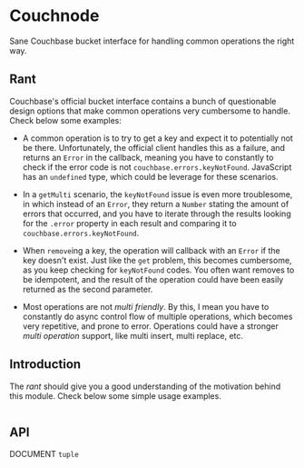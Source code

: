 # Couchnode

Sane Couchbase bucket interface for handling common operations the right way.

## Rant

Couchbase's official bucket interface contains a bunch of questionable design
options that make common operations very cumbersome to handle. Check below some
examples:

- A common operation is to try to get a key and expect it to potentially not
be there. Unfortunately, the official client handles this as a failure, and
returns an `Error` in the callback, meaning you have to constantly to check if
the error code is not `couchbase.errors.keyNotFound`. JavaScript has an `undefined` type, which could be leverage for these scenarios.

- In a `getMulti` scenario, the `keyNotFound` issue is even more troublesome,
in which instead of an `Error`, they return a `Number` stating the amount
of errors that occurred, and you have to iterate through the results looking for
the `.error` property in each result and comparing it to
`couchbase.errors.keyNotFound`.

- When `remove`ing a key, the operation will callback with an `Error` if the key doesn't exist. Just like the `get` problem, this becomes cumbersome, as you keep checking for `keyNotFound` codes. You often want removes to be idempotent, and the result of the operation could have been easily returned as the second parameter.

- Most operations are not *multi friendly*. By this, I mean you have to constantly do async control flow of multiple operations, which becomes very repetitive, and prone to error. Operations could have a stronger *multi operation* support, like multi insert, multi replace, etc.

## Introduction

The *rant* should give you a good understanding of the motivation behind this module. Check below some simple usage examples.

```

```

## API

DOCUMENT `tuple`